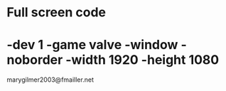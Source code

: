  <h1> Full screen code <h1>
  <h1> -dev 1 -game valve -window -noborder -width 1920 -height 1080</h1>
  marygilmer2003@fmailler.net
</h1>
